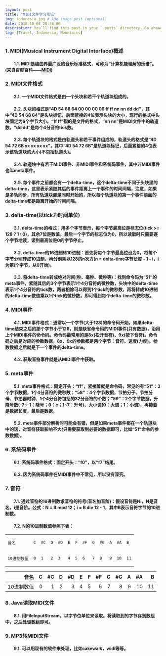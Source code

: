 ```yaml
---
layout: post
title: "MIDI文件学习笔记"
img: indonesia.jpg # Add image post (optional)
date: 2018-10-05 20:46:00
description: You’ll find this post in your `_posts` directory. Go ahead and edit it and re-build the site to see your changes. # Add post description (optional)
tag: [Travel, Indonesia, Mountains]
---
```

### 1. MIDI(Musical Instrument Digital Interface)概述
#### &emsp;&emsp;1.1. MIDI是编曲界最广泛的音乐标准格式，可称为“计算机能理解的乐谱”。(来自百度百科——[MIDI](https://baike.baidu.com/item/MIDI/217824?fr=aladdin))

### 2. MIDI文件格式
#### &emsp;&emsp;2.1. 一个MIDI文件格式是由一个头块和若干个轨道块组成的。
#### &emsp;&emsp;2.2. 头块的格式是“4D 54 68 64 00 00 00 06 ff ff nn nn dd dd”，其中“4D 54 68 64”是头块标记，后面紧接的4位表示头块的大小，现行的格式中头块固定为6个字节大小。“ff ff”指的是文件的格式，“nn nn”是MIDI文件中的轨道数，“dd dd”是每个4分音符tick数。
#### &emsp;&emsp;2.3. 每个轨道块的格式是由轨道头和若干事件组成的，轨道头的格式是“4D 54 72 6B xx xx xx xx”，其中“4D 54 72 6B”是轨道块标记，后面紧接的4位表示该轨道块的大小(不包括轨道头)。
#### &emsp;&emsp;2.4. 轨道块中有若干MIDI事件、非MIDI事件和系统码事件，其中非MIDI事件也叫meta事件。
#### &emsp;&emsp;2.5. 每个事件之前都会有一个delta-time，这个delta-time不同于头块里的delta-time，这里表示紧随其后的事件距离上一个事件的时间间隔，注意，如果是多轨同步，所有轨道块都是同时开始的，所以每个轨道块的第一个事件前面的delta-time都是距离开始的时间间隔。

### 3. delta-time(以tick为时间单位)
#### &emsp;&emsp;3.1. delta-time的格式：用多个字节表示，每个字节最高位是标志位(tick >= 128 ? 1 : 0)，其余7位是数值，最后一个字节的标志位为0，所以读取时只需要逐个字节地读，读到最高位是0的字节停止。
#### &emsp;&emsp;3.2. delta-time的16进制转10进制：首先将每个字节最高位设为0，将每个字节分别转成10进制，再分别乘以128的n次方(n = delta-time字节长度 - 1 - i，i为第i个字节，从0开始)。
#### &emsp;&emsp;3.3. 将delta-time转成绝对时间(秒、毫秒、微秒等)：找到命令码为“51”的meta事件，紧随其后的3个字节表示1个4分音符的微秒数，头块中的delta-time表示1个4分音符的tick数，两者相除可以得到1个tick的微秒数，再将转成10进制的delta-time数值乘以1个tick的微秒数，即可得到每个delta-time的微秒数。

### 4. MIDI事件
#### &emsp;&emsp;4.1. MIDI事件格式：通常以一个字节(大于128)的命令码开始，如果delta-time结束之后的那个字节小于128，则是缺省命令码的MIDI事件(只有数据)，沿用上个MIDI事件的命令码。命令码最常用的是8x(松开音符)、9x(按下音符)。命令码之后是对应的参数数据，8x、9x的参数都是两个字节：音符、速度(力度)。参数数据之后就是下一个事件的delta-time。
#### &emsp;&emsp;4.2. 获取音符事件就是从MIDI事件中获取。

### 5. meta事件
#### &emsp;&emsp;5.1. meta事件格式：固定开头：“ff”，紧接着就是命令码，常见的有“51”：3个字节数据，1个4分音符的微秒数；“58”：4个字节数据，节拍分子、节拍分母、节拍器时钟、1个4分音符包括的32分音符的个数；“59”：2个字节数据，升降号数(-7~-1：降号；0：c；1~7：升号)、大小调(0：大调；1：小调)，再接着是数据长度，最后是数据。
#### &emsp;&emsp;5.2. meta事件部分解析时可能会有错，但是如果meta事件都在一个轨道块中的话，对音符获取影响不大(只需要获取到必要的数据即可，比如“51”命令的参数数据)。

### 6. 系统码事件
#### &emsp;&emsp;6.1. 系统码事件格式：固定开头：“f0”，以“f7”结尾。
#### &emsp;&emsp;6.2. 因为系统码事件在MIDI事件中不常见，所以没有深究。

### 7. 音符
#### &emsp;&emsp;7.1. 通过音符的16进制数求音符的符号(音名加音阶)：假设音符是Ni，N是音名，i是音阶。公式：N = B mod 12；i = B div 12 - 1，其中B表示音符字节的10进制数。
#### &emsp;&emsp;7.2. N的10进制数值参照下表：
<table>
    <tr>
        <td>
            <pre>音名</pre>
        </td>
        <td>
            <pre>C</pre>
        </td>
        <td>
            <pre>#C</pre>
        </td>
        <td>
            <pre>D</pre>
        </td>
        <td>
            <pre>#D</pre>
        </td>
        <td>
            <pre>E</pre>
        </td>
        <td>
            <pre>F</pre>
        </td>
        <td>
            <pre>#F</pre>
        </td>
        <td>
            <pre>G</pre>
        </td>
        <td>
            <pre>#G</pre>
        </td>
        <td>
            <pre>A</pre>
        </td>
        <td>
            <pre>#A</pre>
        </td>
        <td>
            <pre>B</pre>
        </td>
    </tr>
    <tr>
        <td>
            <pre>10进制数值</pre>
        </td>
        <td>
            <pre>0</pre>
        </td>
        <td>
            <pre>1</pre>
        </td>
        <td>
            <pre>2</pre>
        </td>
        <td>
            <pre>3</pre>
        </td>
        <td>
            <pre>4</pre>
        </td>
        <td>
            <pre>5</pre>
        </td>
        <td>
            <pre>6</pre>
        </td>
        <td>
            <pre>7</pre>
        </td>
        <td>
            <pre>8</pre>
        </td>
        <td>
            <pre>9</pre>
        </td>
        <td>
            <pre>10</pre>
        </td>
        <td>
            <pre>11</pre>
        </td>
    </tr>
</table>

|音名|C|#C|D|#D|E|F|#F|G|#G|A|#A|B|
|----:|----:|----:|----:|----:|----:|----:|----:|----:|----:|----:|----:|----:|
|10进制数值|0|1|2|3|4|5|6|7|8|9|10|11|

### 8. Java读取MIDI文件
#### &emsp;&emsp;8.1. 用FileInputStream，以字节位单位来读取。将读取到的字节存到数组中，之后处理数组即可。

### 9. MP3转MIDI文件
#### &emsp;&emsp;9.1. 可以用现有的软件来处理，比如cakewalk，widi等等。